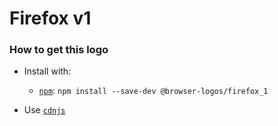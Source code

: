 # Firefox v1

### How to get this logo

* Install with:
  * [`npm`](https://www.npmjs.com/): `npm install --save-dev @browser-logos/firefox_1`

* Use [`cdnjs`](https://cdnjs.com/libraries/browser-logos)

